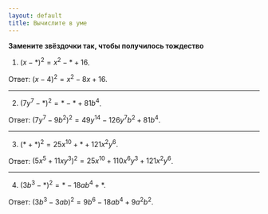 ```yaml
---
layout: default
title: Вычислите в уме
---
```


**Замените звёздочки так, чтобы получилось тождество**

1) $(x - *)^2 = x^2 - * + 16$.

Ответ: $(x - 4)^2 = x^2 - 8x + 16$.

--- ---

2) $(7y^7 - *)^2 = * - * + 81 b^4$.

Ответ: $(7y^7 - 9 b^2)^2 = 49 y^{14} - 126 y^7 b^2 + 81 b^4$.

--- ---

3) $(* + *)^2 = 25 x^{10} + * + 121 x^2 y^6$.

Ответ: $(5 x^5 + 11 x y^3)^2 = 25 x^{10} + 110 x^6 y^3 + 121 x^2 y^6$.

--- ---

4) $(3b^3 - *)^2 = * - 18 a b^4 + *$.

Ответ: $(3b^3 - 3ab)^2 = 9 b^6 - 18 a b^4 + 9 a^2 b^2$.
